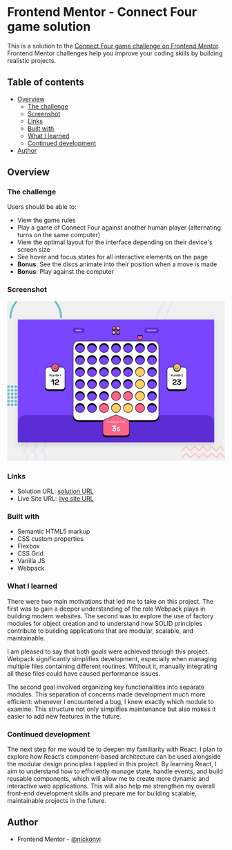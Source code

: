 # Frontend Mentor - Connect Four game solution

This is a solution to the [Connect Four game challenge on Frontend Mentor](https://www.frontendmentor.io/challenges/connect-four-game-6G8QVH923s). Frontend Mentor challenges help you improve your coding skills by building realistic projects.

## Table of contents

- [Overview](#overview)
  - [The challenge](#the-challenge)
  - [Screenshot](#screenshot)
  - [Links](#links)
  - [Built with](#built-with)
  - [What I learned](#what-i-learned)
  - [Continued development](#continued-development)
- [Author](#author)

## Overview

### The challenge

Users should be able to:

- View the game rules
- Play a game of Connect Four against another human player (alternating turns on the same computer)
- View the optimal layout for the interface depending on their device's screen size
- See hover and focus states for all interactive elements on the page
- **Bonus**: See the discs animate into their position when a move is made
- **Bonus**: Play against the computer

### Screenshot

![](./preview.jpg)

### Links

- Solution URL: [solution URL](https://github.com/nickonyi/Connect-four-game.git)
- Live Site URL: [live site URL](https://connect-four-game-gray.vercel.app/)

### Built with

- Semantic HTML5 markup
- CSS custom properties
- Flexbox
- CSS Grid
- Vanilla JS
- Webpack

### What I learned

There were two main motivations that led me to take on this project. The first was to gain a deeper understanding of the role Webpack plays in building modern websites. The second was to explore the use of factory modules for object creation and to understand how SOLID principles contribute to building applications that are modular, scalable, and maintainable.

I am pleased to say that both goals were achieved through this project. Webpack significantly simplifies development, especially when managing multiple files containing different routines. Without it, manually integrating all these files could have caused performance issues.

The second goal involved organizing key functionalities into separate modules. This separation of concerns made development much more efficient: whenever I encountered a bug, I knew exactly which module to examine. This structure not only simplifies maintenance but also makes it easier to add new features in the future.

### Continued development

The next step for me would be to deepen my familiarity with React. I plan to explore how React’s component-based architecture can be used alongside the modular design principles I applied in this project. By learning React, I aim to understand how to efficiently manage state, handle events, and build reusable components, which will allow me to create more dynamic and interactive web applications. This will also help me strengthen my overall front-end development skills and prepare me for building scalable, maintainable projects in the future.

## Author

- Frontend Mentor - [@nickonyi](https://www.frontendmentor.io/profile/nickonyi)

